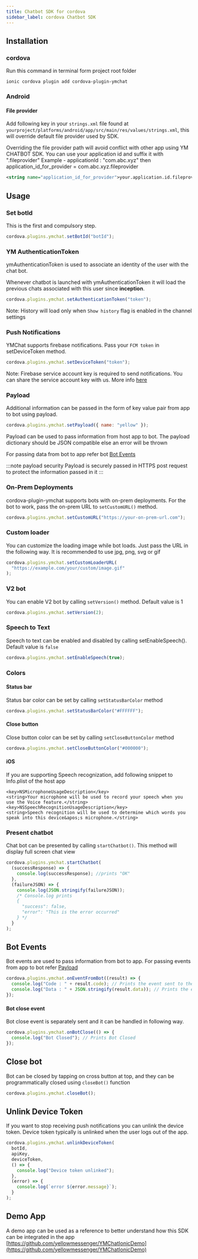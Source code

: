 ```yaml
---
title: Chatbot SDK for cordova
sidebar_label: cordova Chatbot SDK
---
```


## Installation

### cordova

Run this command in terminal form project root folder

```
ionic cordova plugin add cordova-plugin-ymchat
```

### Android

#### File provider

Add following key in your `strings.xml` file found at `yourproject/platforms/android/app/src/main/res/values/strings.xml`, this will override default file provider used by SDK.

Overriding the file provider path will avoid conflict with other app using YM CHATBOT SDK. You can use your application id and suffix it with ".fileprovider"
Example - applicationId : "com.abc.xyz" then application_id_for_provider = com.abc.xyz.fileprovider

```xml
<string name="application_id_for_provider">your.application.id.fileprovider</string>
```

## Usage

### Set botId

This is the first and compulsory step.

```javascript
cordova.plugins.ymchat.setBotId("botId");
```

### YM AuthenticationToken

ymAuthenticationToken is used to associate an identity of the user with the chat bot.

Whenever chatbot is launched with ymAuthenticationToken it will load the previous chats associated with this user since **inception**.

```javascript
cordova.plugins.ymchat.setAuthenticationToken("token");
```

Note: History will load only when `Show history` flag is enabled in the channel settings

### Push Notifications

YMChat supports firebase notifications. Pass your `FCM token` in setDeviceToken method.

```javascript
cordova.plugins.ymchat.setDeviceToken("token");
```

Note: Firebase service account key is required to send notifications. You can share the service account key with us. More info [here](https://developers.google.com/assistant/engagement/notifications#get_a_service_account_key)

### Payload

Additional information can be passed in the form of key value pair from app to bot using payload.

```javascript
cordova.plugins.ymchat.setPayload({ name: "yellow" });
```

Payload can be used to pass information from host app to bot. The payload dictionary should be JSON compatible else an error will be thrown

For passing data from bot to app refer bot [Bot Events](#bot-events)

:::note payload security
Payload is securely passed in HTTPS post request to protect the information passed in it
:::

### On-Prem Deployments

cordova-plugin-ymchat supports bots with on-prem deployments. For the bot to work, pass the on-prem URL to `setCustomURL()` method.

```javascript
cordova.plugins.ymchat.setCustomURL("https://your-on-prem-url.com");
```

### Custom loader

You can customize the loading image while bot loads. Just pass the URL in the following way. It is recommended to use jpg, png, svg or gif

```javascript
cordova.plugins.ymchat.setCustomLoaderURL(
  "https://example.com/your/custom/image.gif"
);
```

### V2 bot

You can enable V2 bot by calling `setVersion()` method. Default value is 1

```javascript
cordova.plugins.ymchat.setVersion(2);
```

### Speech to Text

Speech to text can be enabled and disabled by calling setEnableSpeech(). Default value is `false`

```javascript
cordova.plugins.ymchat.setEnableSpeech(true);
```

### Colors

#### Status bar

Status bar color can be set by calling `setStatusBarColor` method

```javascript
cordova.plugins.ymchat.setStatusBarColor("#FFFFFF");
```

#### Close button

Close button color can be set by calling `setCloseButtonColor` method

```javascript
cordova.plugins.ymchat.setCloseButtonColor("#000000");
```

#### iOS

If you are supporting Speech recognization, add following snippet to Info.plist of the host app

```
<key>NSMicrophoneUsageDescription</key>
<string>Your microphone will be used to record your speech when you use the Voice feature.</string>
<key>NSSpeechRecognitionUsageDescription</key>
<string>Speech recognition will be used to determine which words you speak into this device&apos;s microphone.</string>
```

### Present chatbot

Chat bot can be presented by calling `startChatbot()`. This method will display full screen chat view

```javascript
cordova.plugins.ymchat.startChatbot(
  (successResponse) => {
    console.log(successResponse); //prints "OK"
  },
  (failureJSON) => {
    console.log(JSON.stringify(failureJSON));
    /* Console.log prints
    {
      "success": false,
      "error": "This is the error occurred"
    } */
  }
);
```

## Bot Events

Bot events are used to pass information from bot to app. For passing events from app to bot refer [Payload](#payload)

```javascript
cordova.plugins.ymchat.onEventFromBot((result) => {
  console.log("Code : " + result.code); // Prints the event sent to the chat bot
  console.log("Data : " + JSON.stringify(result.data)); // Prints the event sent to the chat bot
});
```

#### Bot close event

Bot close event is separately sent and it can be handled in following way.

```javascript
cordova.plugins.ymchat.onBotClose(() => {
  console.log("Bot Closed"); // Prints Bot Closed
});
```

## Close bot

Bot can be closed by tapping on cross button at top, and they can be programmatically closed using `closeBot()` function

```javascript
cordova.plugins.ymchat.closeBot();
```

## Unlink Device Token

If you want to stop receiving push notifications you can unlink the device token.
Device token typically is unlinked when the user logs out of the app.

```javascript
cordova.plugins.ymchat.unlinkDeviceToken(
  botId,
  apiKey,
  deviceToken,
  () => {
    console.log("Device token unlinked");
  },
  (error) => {
    console.log(`error ${error.message}`);
  }
);
```

## Demo App

A demo app can be used as a reference to better understand how this SDK can be integrated in the app
[https://github.com/yellowmessenger/YMChatIonicDemo](https://github.com/yellowmessenger/YMChatIonicDemo)
